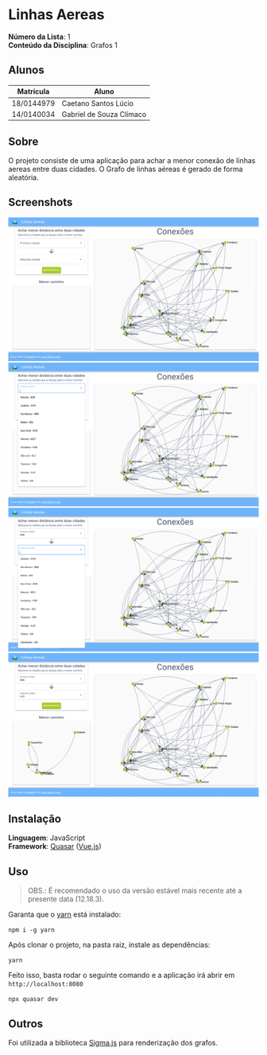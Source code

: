 # Linhas Aereas

**Número da Lista**: 1<br>
**Conteúdo da Disciplina**: Grafos 1<br>

## Alunos
|Matrícula | Aluno |
| -- | -- |
| 18/0144979  |  Caetano Santos Lúcio |
| 14/0140034  |  Gabriel de Souza Clímaco |

## Sobre
O projeto consiste de uma aplicação para achar a menor conexão de linhas aereas entre duas cidades. O Grafo de linhas aéreas é gerado de forma aleatória.

## Screenshots

![Print 1](public/Print1.png)
![Print 2](public/Print2.png)
![Print 3](public/Print3.png)
![Print 4](public/Print4.png)

## Instalação
**Linguagem**: JavaScript<br>
**Framework**: [Quasar](https://quasar.dev/) ([Vue.js](https://vuejs.org/))<br>

## Uso

> OBS.: É recomendado o uso da versão estável mais recente até a presente data (12.18.3).

Garanta que o [yarn](https://yarnpkg.com/) está instalado:

```
npm i -g yarn
```

Após clonar o projeto, na pasta raiz, instale as dependências:

```
yarn
```

Feito isso, basta rodar o seguinte comando e a aplicação irá abrir em `http://localhost:8080`

```
npx quasar dev
```

## Outros

Foi utilizada a biblioteca [Sigma.js](https://github.com/jacomyal/sigma.js) para renderização dos grafos.
